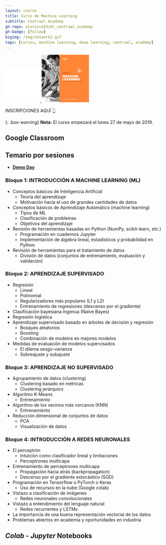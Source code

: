 ```yaml
---
layout: course
title: Curso de Machine Learning
subtitle: Centraal Academy
gh-repo: alorozco53/ml_centraal_academy
gh-badge: [follow]
bigimg: /img/network2.gif
tags: [cursos, machine learning, deep learning, centraal, academy]
---
```


<a href="https://centraal.academy" target="_blank">
	<img src="/img/centraal_logo_negro.png" alt="">
</a>
<a href="https://centraal.academy/programs/machine-learning" target="_blank">
	<img src="/img/centraal-ml-flyer.jpeg" width="30%" height="30%" alt="">
</a>

INSCRIPCIONES AQUÍ 👆

{: .box-warning}
**Nota:** El curso empezará el lunes 27 de mayo de 2019.

## Google Classroom

## Temario por sesiones

- <a href="/course_slides/ml_centraal/demoday.html" target="_blank">**Demo Day**</a>

### Bloque 1: INTRODUCCIÓN A MACHINE LEARNING (ML)

- Conceptos básicos de Inteligencia Artificial
	- Teoría del aprendizaje
	- Motivación hacia el uso de grandes cantidades de datos
- Conceptos básicos de Aprendizaje Automático (machine learning)
	- Tipos de ML
	- Clasificación de problemas
	- Objetivos del aprendizaje
- Revisión de herramientas basadas en Python (NumPy, scikit-learn, etc.)
	- Programación en cuadernos Jupyter
	- Implementación de álgebra lineal, estadísticos y probabilidad en Python
- Revisión de herramientas para el tratamiento de datos
  - División de datos (conjuntos de entrenamiento, evaluación y validación)

### Bloque 2: APRENDIZAJE SUPERVISADO

- Regresión
  - Lineal
  - Polinomial
  - Regularizadores más populares (L1 y L2)
  - Entrenamiento de regresiones (descenso por el gradiente)
- Clasificación bayesiana ingenua (Naïve Bayes)
- Regresión logística
- Aprendizaje supervisado basado en árboles de decisión y regresión
  - Bosques aleatorios
  - Boosting
  - Combinación de modelos en mejores modelos
- Medidas de evaluación de modelos supervisados
  - El dilema sesgo-varianza
  - Sobreajuste y subajuste


### Bloque 3: APRENDIZAJE NO SUPERVISADO

- Agrupamiento de datos (clustering)
  - Clustering basado en métricas
  - Clustering jerárquico
- Algoritmo K-Means
  - Entrenamiento
- Algoritmo de los vecinos más cercanos (KNN)
  - Entrenamiento
- Reducción dimensional de conjuntos de datos
  - PCA
  - Visualización de datos

### Bloque 4: INTRODUCCIÓN A REDES NEURONALES

- El perceptrón
  - Intuición como clasificador lineal y limitaciones
  - Perceptrones multicapa
- Entrenamiento de perceptrones multicapa
  - Propagación hacia atrás (backpropagation)
  - Descenso por el gradiente estocástico (SGD)
- Programación en Tensorflow o PyTorch o Keras
  - Uso de recursos en la nube (Google colab)
- Vistazo a clasificación de imágenes
  - Redes neuronales convolucionales
- Vistazo a entendimiento del lenguaje natural
  - Redes recurrentes y LSTMs
- La importancia de una buena representación vectorial de los datos
- Problemas abiertos en academia y oportunidades en industria


## _Colab_ - _Jupyter_ Notebooks
